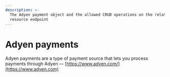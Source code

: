 ```yaml
---
description: >-
  The Adyen payment object and the allowed CRUD operations on the related
  resource endpoint
---
```


# Adyen payments

Adyen payments are a type of payment source that lets you process payments through Adyen — [https://www.adyen.com/](https://www.adyen.com)
